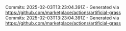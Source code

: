 Commits: 2025-02-03T13:23:04.391Z - Generated via https://github.com/marketplace/actions/artificial-grass
<br>
Commits: 2025-02-03T13:23:04.391Z - Generated via https://github.com/marketplace/actions/artificial-grass
<br>
